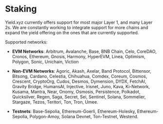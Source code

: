 # Staking

Yield.xyz currently offers support for most major Layer 1, and many Layer 2s. We are constantly working to integrate support for more chains and expand the yield offering on the ones that are currently supported.

Supported networks:

- **EVM Networks**: Arbitrum, Avalanche, Base, BNB Chain, Celo, CoreDAO, Cronos, Ethereum, Gnosis, Harmony, HyperEVM, Linea, Optimism, Polygon, Sonic, Unichain, Viction

- **Non-EVM Networks**: Agoric, Akash, Axelar, Band Protocol, Bittensor, Bitsong, Cardano, Celestia, Chihuahua, Comdex, Coreum, Cosmos, Crescent, CryptoOrg, Cudos, Desmos, Dymension, DYDX, FetchAI, Gravity Bridge, HumansAI, Injective, Irisnet, Juno, Kava, Ki-Network, Kusama, Mantra, Near, Onomy, Osmosis, Persistence, Polkadot, Quicksilver, Regen, Saga, Secret, Sei, Sentinel, Solana, Sommelier, Stargaze, Tezos, Teritori, Ton, Tron, Umee.

- **Testnets**: Base-Sepolia, Ethereum-Goerli, Ethereum-Holesky, Ethereum-Sepolia, Polygon-Amoy, Solana Devnet, Ton-Testnet, Westend.
